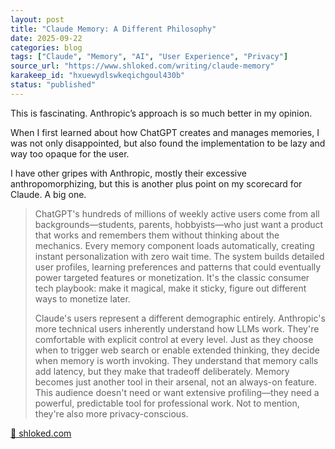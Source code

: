 ```yaml
---
layout: post
title: "Claude Memory: A Different Philosophy"
date: 2025-09-22
categories: blog
tags: ["Claude", "Memory", "AI", "User Experience", "Privacy"]
source_url: "https://www.shloked.com/writing/claude-memory"
karakeep_id: "hxuewydlswkeqichgoul430b"
status: "published"
---
```



This is fascinating. Anthropic’s approach is so much better in my opinion. 

When I first learned about how ChatGPT creates and manages memories, I was not only disappointed, but also found the implementation to be lazy and way too opaque for the user. 

I have other gripes with Anthropic, mostly their excessive anthropomorphizing, but this is another plus point on my scorecard for Claude. A big one. 

> ChatGPT's hundreds of millions of weekly active users come from all backgrounds—students, parents, hobbyists—who just want a product that works and remembers them without thinking about the mechanics. Every memory component loads automatically, creating instant personalization with zero wait time. The system builds detailed user profiles, learning preferences and patterns that could eventually power targeted features or monetization. It's the classic consumer tech playbook: make it magical, make it sticky, figure out different ways to monetize later.
>
> Claude's users represent a different demographic entirely. Anthropic's more technical users inherently understand how LLMs work. They're comfortable with explicit control at every level. Just as they choose when to trigger web search or enable extended thinking, they decide when memory is worth invoking. They understand that memory calls add latency, but they make that tradeoff deliberately. Memory becomes just another tool in their arsenal, not an always-on feature. This audience doesn't need or want extensive profiling—they need a powerful, predictable tool for professional work. Not to mention, they're also more privacy-conscious.

[🔗 shloked.com](https://www.shloked.com/writing/claude-memory)